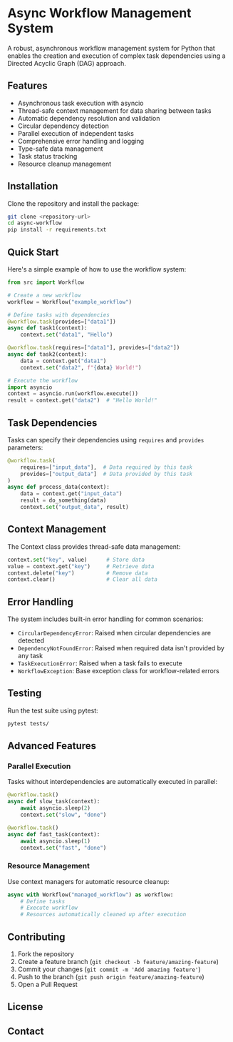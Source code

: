 # Async Workflow Management System

A robust, asynchronous workflow management system for Python that enables the creation and execution of complex task dependencies using a Directed Acyclic Graph (DAG) approach.

## Features

- Asynchronous task execution with asyncio
- Thread-safe context management for data sharing between tasks
- Automatic dependency resolution and validation
- Circular dependency detection
- Parallel execution of independent tasks
- Comprehensive error handling and logging
- Type-safe data management
- Task status tracking
- Resource cleanup management

## Installation

Clone the repository and install the package:

```bash
git clone <repository-url>
cd async-workflow
pip install -r requirements.txt
```

## Quick Start

Here's a simple example of how to use the workflow system:

```python
from src import Workflow

# Create a new workflow
workflow = Workflow("example_workflow")

# Define tasks with dependencies
@workflow.task(provides=["data1"])
async def task1(context):
    context.set("data1", "Hello")

@workflow.task(requires=["data1"], provides=["data2"])
async def task2(context):
    data = context.get("data1")
    context.set("data2", f"{data} World!")

# Execute the workflow
import asyncio
context = asyncio.run(workflow.execute())
result = context.get("data2")  # "Hello World!"
```

## Task Dependencies

Tasks can specify their dependencies using `requires` and `provides` parameters:

```python
@workflow.task(
    requires=["input_data"],  # Data required by this task
    provides=["output_data"]  # Data provided by this task
)
async def process_data(context):
    data = context.get("input_data")
    result = do_something(data)
    context.set("output_data", result)
```

## Context Management

The Context class provides thread-safe data management:

```python
context.set("key", value)      # Store data
value = context.get("key")     # Retrieve data
context.delete("key")          # Remove data
context.clear()                # Clear all data
```

## Error Handling

The system includes built-in error handling for common scenarios:

- `CircularDependencyError`: Raised when circular dependencies are detected
- `DependencyNotFoundError`: Raised when required data isn't provided by any task
- `TaskExecutionError`: Raised when a task fails to execute
- `WorkflowException`: Base exception class for workflow-related errors

## Testing

Run the test suite using pytest:

```bash
pytest tests/
```

## Advanced Features

### Parallel Execution

Tasks without interdependencies are automatically executed in parallel:

```python
@workflow.task()
async def slow_task(context):
    await asyncio.sleep(2)
    context.set("slow", "done")

@workflow.task()
async def fast_task(context):
    await asyncio.sleep(1)
    context.set("fast", "done")
```

### Resource Management

Use context managers for automatic resource cleanup:

```python
async with Workflow("managed_workflow") as workflow:
    # Define tasks
    # Execute workflow
    # Resources automatically cleaned up after execution
```

## Contributing

1. Fork the repository
2. Create a feature branch (`git checkout -b feature/amazing-feature`)
3. Commit your changes (`git commit -m 'Add amazing feature'`)
4. Push to the branch (`git push origin feature/amazing-feature`)
5. Open a Pull Request

## License


## Contact

